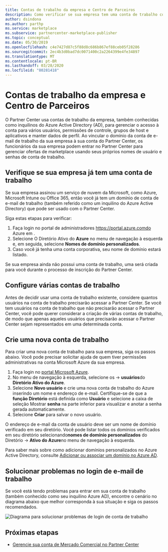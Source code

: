 ```yaml
---
title: Contas de trabalho da empresa e Centro de Parceiros
description: Como verificar se sua empresa tem uma conta de trabalho configurada com a Microsoft, criar uma nova conta de trabalho ou configurar várias contas de trabalho para usar com o Partner Center.
author: dsindona
ms.author: parthp
ms.service: marketplace
ms.subservice: partnercenter-marketplace-publisher
ms.topic: conceptual
ms.date: 05/30/2019
ms.openlocfilehash: c4e7427d87c5f88d8c686b867ef88ceb05f28286
ms.sourcegitcommit: 2ec4b3d0bad7dc0071400c2a2264399e4fe34897
ms.translationtype: MT
ms.contentlocale: pt-BR
ms.lasthandoff: 03/28/2020
ms.locfileid: "80281418"
---
```

# <a name="company-work-accounts-and-partner-center"></a>Contas de trabalho da empresa e Centro de Parceiros

O Partner Center usa contas de trabalho da empresa, também conhecidas como inquilinos do Azure Active Directory (AD), para gerenciar o acesso à conta para vários usuários, permissões de controle, grupos de host e aplicativos e manter dados de perfil. Ao vincular o domínio da conta de e-mail de trabalho da sua empresa à sua conta do Partner Center, os funcionários da sua empresa podem entrar no Partner Center para gerenciar ofertas de marketplace usando seus próprios nomes de usuário e senhas de conta de trabalho.

## <a name="check-whether-your-company-already-has-a-work-account"></a>Verifique se sua empresa já tem uma conta de trabalho

Se sua empresa assinou um serviço de nuvem da Microsoft, como Azure, Microsoft Intune ou Office 365, então você já tem um domínio de conta de e-mail de trabalho (também referido como um inquilino do Azure Active Directory) que pode ser usado com o Partner Center.

Siga estas etapas para verificar:
1. Faça login no portal de administradores https://portal.azure.comdo Azure em .
2. Selecione O Diretório Ativo do **Azure** no menu de navegação à esquerda e, em seguida, selecione **Nomes de domínio personalizados**.
3. Caso você já tenha uma conta corporativa, seu nome de domínio estará listado.

Se sua empresa ainda não possui uma conta de trabalho, uma será criada para você durante o processo de inscrição do Partner Center.

## <a name="set-up-multiple-work-accounts"></a>Configure várias contas de trabalho

Antes de decidir usar uma conta de trabalho existente, considere quantos usuários na conta de trabalho precisarão acessar a Partner Center. Se você tem usuários na conta de trabalho que não precisarão acessar o Partner Center, você pode querer considerar a criação de várias contas de trabalho, de modo que apenas aqueles usuários que precisarão acessar o Partner Center sejam representados em uma determinada conta.

## <a name="create-a-new-work-account"></a>Crie uma nova conta de trabalho

Para criar uma nova conta de trabalho para sua empresa, siga os passos abaixo. Você pode precisar solicitar ajuda de quem tiver permissões administrativas na conta Microsoft Azure da sua empresa.

1. Faça login no [portal Microsoft Azure](https://portal.azure.com).
2. No menu de navegação à esquerda, selecione os -> **usuários**do **Diretório Ativo do Azure**.
3. Selecione **Novo usuário** e crie uma nova conta de trabalho do Azure inserindo um nome e endereço de e-mail. Certifique-se de que a **função Diretório** está definida como **Usuário** e selecione a caixa de seleção Mostrar **senha** na parte inferior para visualizar e anotar a senha gerada automaticamente.
4. Selecione **Criar** para salvar o novo usuário.

O endereço de e-mail da conta de usuário deve ser um nome de domínio verificado em seu diretório. Você pode listar todos os domínios verificados em seu diretório selecionando**nomes de domínio personalizados** do Diretório ->  **Ativo do Azure**no menu de navegação à esquerda.

Para saber mais sobre como adicionar domínios personalizados no Azure Active Directory, consulte [Adicionar ou associar um domínio no Azure AD](https://docs.microsoft.com/azure/active-directory/active-directory-add-domain).

## <a name="troubleshoot-work-email-sign-in"></a>Solucionar problemas no login de e-mail de trabalho

Se você está tendo problemas para entrar em sua conta de trabalho (também conhecido como seu inquilino Azure AD), encontre o cenário no diagrama abaixo que melhor corresponda à sua situação e siga os passos recomendados.

![Diagrama para solucionar problemas de login de conta de trabalho](./media/onboarding-aad-flow.png)

## <a name="next-steps"></a>Próximas etapas

- [Gerencie sua conta de Mercado Comercial no Partner Center](./manage-account.md) 
